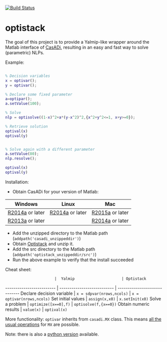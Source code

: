 [![Build Status](https://travis-ci.org/casadi/optistack.png?branch=master)](https://travis-ci.org/casadi/optistack)

# optistack
The goal of this project is to provide a Yalmip-like wrapper around the Matlab interface of [CasADi](http://casadi.org),  resulting in an easy and fast way to solve (parametric) NLPs.

Example:
```matlab

% Decision variables
x = optivar();
y = optivar();

% Declare some fixed parameter
a=optipar();
a.setValue(100);

% Solve
nlp = optisolve((1-x)^2+a*(y-x^2)^2,{x^2+y^2<=1, x+y>=0});

% Retrieve solution
optival(x)
optival(y)


% Solve again with a different parameter
a.setValue(80);
nlp.resolve();

optival(x)
optival(y)
```

Installation:
 * Obtain CasADi for your version of Matlab:

Windows   |   Linux     |    Mac
----------|-------------|--------------
[R2014a](http://files.casadi.org/3.0.0/windows/casadi-matlabR2014a-v3.0.0.zip) or later |    [R2014a](http://files.casadi.org/3.0.0/linux/casadi-matlabR2014a-v3.0.0.tar.gz) or later      | [R2015a](http://files.casadi.org/3.0.0/osx/casadi-matlabR2015a-v3.0.0.tar.gz) or later
[R2013a](http://files.casadi.org/3.0.0/windows/casadi-matlabR2013a-v3.0.0.zip) or later | | [R2014a](http://files.casadi.org/3.0.0/osx/casadi-matlabR2014a-v3.0.0.tar.gz) or later |

 * Add the unzipped directory to the Matlab path (`addpath('casadi_unzippeddir')`)
 * Obtain [Optistack](https://github.com/casadi/optistack/archive/master.zip) and unzip it.
 * Add the src directory to the Matlab path (`addpath('optistack_unzippeddir/src')`)
 * Run the above example to verify that the install succeeded


Cheat sheet:

                          |  Yalmip                     | Optistack
------------------------- | --------------------------- | -----------------------------
Declare decision variable | `x = sdpvar(nrows,ncols)`   | `x = optivar(nrows,ncols)`
Set initial values        | `assign(x,x0)`              | `x.setInit(x0)`
Solve a problem           | `optimize([x==0],f)`        | `optisolve(f,{x==0})`
Obtain numeric results    | `value(x)`                  | `optival(x)`


More functionality:
`optivar` inherits from `casadi.MX` class. This means [all the usual operations](http://casadi.sourceforge.net/v3.0.0/api/html/d9/dc2/group__expression__tools.html) for `MX` are possible.



Note: there is also a [python version](https://github.com/casadi/python-optistack/) available.

